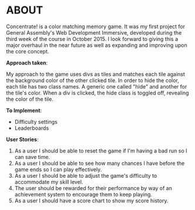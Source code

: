 # ABOUT
Concentrate! is a color matching memory game. It was my first project for General Assembly's Web Development Immersive, developed during the third week of the course in October 2015. I look forward to giving this a major overhaul in the near future as well as expanding and improving upon the core concept.

**Approach taken**:

My approach to the game uses divs as tiles and matches each tile against the background color of the other clicked tile. In order to hide the color, each tile has two class names. A generic one called "hide" and another for the tile's color. When a div is clicked, the hide class is toggled off, revealing the color of the tile.

**To Implement**:

* Difficulty settings
* Leaderboards

**User Stories**:

1. As a user I should be able to reset the game if I'm having a bad run so I can save time.
2. As a user I should be able to see how many chances I have before the game ends so I can play effectively.
3. As a user I should be able to adjust the game's difficulty to accommodate my skill level.
4. The user should be rewarded for their performance by way of an achievement system to encourage them to keep playing.
5. As a user I should have a score chart to show my score history.
